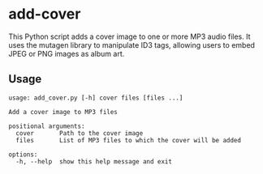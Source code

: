 # add-cover
This Python script adds a cover image to one or more MP3 audio files. It uses the mutagen library to manipulate ID3 tags, allowing users to embed JPEG or PNG images as album art. 

## Usage
```
usage: add_cover.py [-h] cover files [files ...]

Add a cover image to MP3 files

positional arguments:
  cover       Path to the cover image
  files       List of MP3 files to which the cover will be added

options:
  -h, --help  show this help message and exit
```
